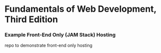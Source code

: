 # Fundamentals of Web Development, Third Edition
### Example Front-End Only (JAM Stack) Hosting
repo to demonstrate front-end only hosting

  
